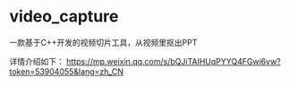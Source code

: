 # video_capture
一款基于C++开发的视频切片工具，从视频里抠出PPT

详情介绍如下：
https://mp.weixin.qq.com/s/bQJiTAIHUqPYYQ4FGwi6vw?token=53904055&lang=zh_CN
